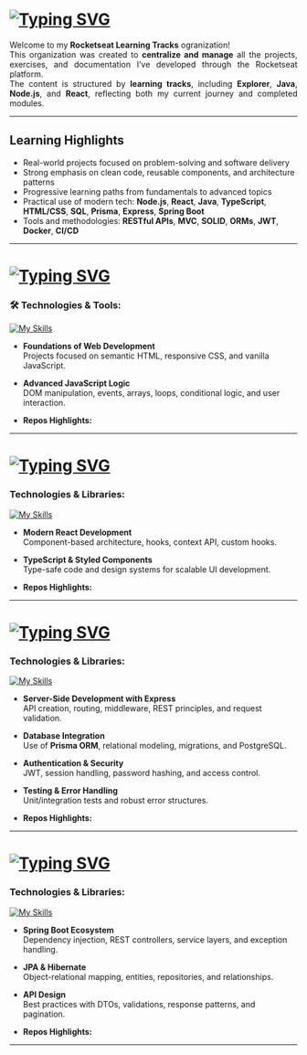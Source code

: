 # [![Typing SVG](https://readme-typing-svg.demolab.com?font=Fira+Code&weight=600&size=26&pause=1000&color=8552CD&random=false&width=800&lines=Rocketseat+Learning+Tracks)](https://git.io/typing-svg)

<div align="justify">

Welcome to my **Rocketseat Learning Tracks** ogranization!  
This organization was created to **centralize and manage** all the projects, exercises, and documentation I’ve developed through the Rocketseat platform.  
The content is structured by **learning tracks**, including **Explorer**, **Java**, **Node.js**, and **React**, reflecting both my current journey and completed modules.

</div>

---

## Learning Highlights

- Real-world projects focused on problem-solving and software delivery
- Strong emphasis on clean code, reusable components, and architecture patterns
- Progressive learning paths from fundamentals to advanced topics
- Practical use of modern tech: **Node.js**, **React**, **Java**, **TypeScript**, **HTML/CSS**, **SQL**, **Prisma**, **Express**, **Spring Boot**
- Tools and methodologies: **RESTful APIs**, **MVC**, **SOLID**, **ORMs**, **JWT**, **Docker**, **CI/CD**

---

# [![Typing SVG](https://readme-typing-svg.demolab.com?font=Fira+Code&weight=600&size=22&pause=1000&color=8552CD&random=false&width=600&lines=Explorer+Track+%E2%96%BC)](https://git.io/typing-svg)

<div>

### 🛠 Technologies & Tools:
[![My Skills](https://skillicons.dev/icons?i=html,css,js,nodejs,react,expressjs,sqlite)](https://skillicons.dev)

- **Foundations of Web Development**  
  Projects focused on semantic HTML, responsive CSS, and vanilla JavaScript.

- **Advanced JavaScript Logic**  
  DOM manipulation, events, arrays, loops, conditional logic, and user interaction.

- **Repos Highlights:**  
  

</div>

---

# [![Typing SVG](https://readme-typing-svg.demolab.com?font=Fira+Code&weight=600&size=22&pause=1000&color=8552CD&random=false&width=600&lines=React+Track+%E2%96%BC)](https://git.io/typing-svg)

<div>

### Technologies & Libraries:
[![My Skills](https://skillicons.dev/icons?i=react,ts,styledcomponents,tailwind,nextjs)](https://skillicons.dev)

- **Modern React Development**  
  Component-based architecture, hooks, context API, custom hooks.

- **TypeScript & Styled Components**  
  Type-safe code and design systems for scalable UI development.

- **Repos Highlights:**  

</div>

---

# [![Typing SVG](https://readme-typing-svg.demolab.com?font=Fira+Code&weight=600&size=22&pause=1000&color=8552CD&random=false&width=600&lines=Node.js+Track+%E2%96%BC)](https://git.io/typing-svg)

<div>

### Technologies & Libraries:
[![My Skills](https://skillicons.dev/icons?i=nodejs,express,prisma,postgres)](https://skillicons.dev)

- **Server-Side Development with Express**  
  API creation, routing, middleware, REST principles, and request validation.

- **Database Integration**  
  Use of **Prisma ORM**, relational modeling, migrations, and PostgreSQL.

- **Authentication & Security**  
  JWT, session handling, password hashing, and access control.

- **Testing & Error Handling**  
  Unit/integration tests and robust error structures.

- **Repos Highlights:**  


</div>

---

# [![Typing SVG](https://readme-typing-svg.demolab.com?font=Fira+Code&weight=600&size=22&pause=1000&color=8552CD&random=false&width=600&lines=Java+Track+%E2%96%BC)](https://git.io/typing-svg)

<div>

### Technologies & Libraries:
[![My Skills](https://skillicons.dev/icons?i=java,spring,hibernate)](https://skillicons.dev)

- **Spring Boot Ecosystem**  
  Dependency injection, REST controllers, service layers, and exception handling.

- **JPA & Hibernate**  
  Object-relational mapping, entities, repositories, and relationships.

- **API Design**  
  Best practices with DTOs, validations, response patterns, and pagination.

- **Repos Highlights:**  



</div>

---


